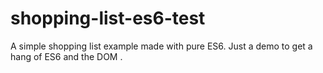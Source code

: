 # shopping-list-es6-test
A simple shopping list example made with pure ES6.
Just a demo to get a hang of ES6 and the DOM .

